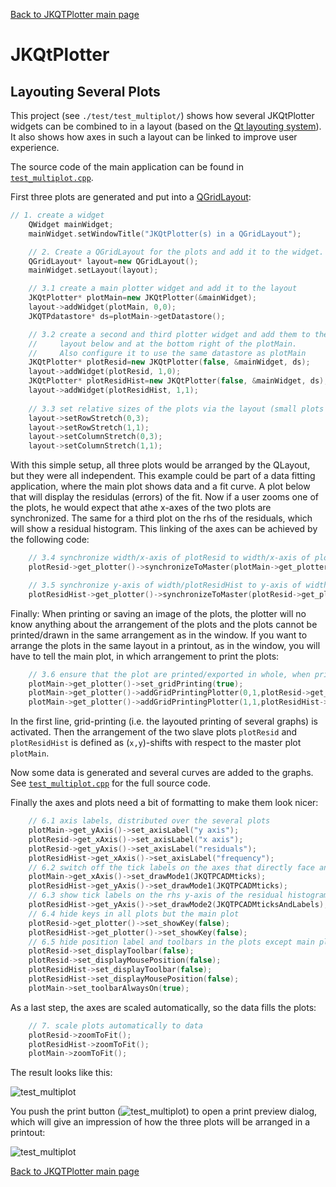 [Back to JKQTPlotter main page](https://github.com/jkriege2/JKQtPlotter/)

# JKQtPlotter

## Layouting Several Plots
This project (see `./test/test_multiplot/`) shows how several JKQtPlotter widgets can be combined to in a layout (based on the [Qt layouting system](http://doc.qt.io/qt-5/layout.html)). It also shows how axes in such a layout can be linked to improve user experience.

The source code of the main application can be found in  [`test_multiplot.cpp`](https://github.com/jkriege2/JKQtPlotter/blob/master/test/test_multiplot/test_multiplot.cpp). 

First three plots are generated and put into a [QGridLayout](http://doc.qt.io/qt-5/qgridlayout.html):

```c++
// 1. create a widget
    QWidget mainWidget;
    mainWidget.setWindowTitle("JKQtPlotter(s) in a QGridLayout");

    // 2. Create a QGridLayout for the plots and add it to the widget.
    QGridLayout* layout=new QGridLayout();
    mainWidget.setLayout(layout);

    // 3.1 create a main plotter widget and add it to the layout
    JKQtPlotter* plotMain=new JKQtPlotter(&mainWidget);
    layout->addWidget(plotMain, 0,0);
    JKQTPdatastore* ds=plotMain->getDatastore();

    // 3.2 create a second and third plotter widget and add them to the
    //     layout below and at the bottom right of the plotMain.
    //     Also configure it to use the same datastore as plotMain
    JKQtPlotter* plotResid=new JKQtPlotter(false, &mainWidget, ds);
    layout->addWidget(plotResid, 1,0);
    JKQtPlotter* plotResidHist=new JKQtPlotter(false, &mainWidget, ds);
    layout->addWidget(plotResidHist, 1,1);
	
    // 3.3 set relative sizes of the plots via the layout (small plots have 1/3 the width and height of the large plot
    layout->setRowStretch(0,3);
    layout->setRowStretch(1,1);
    layout->setColumnStretch(0,3);
    layout->setColumnStretch(1,1);
```

With this simple setup, all three plots would be arranged by the QLayout, but they were all independent. This example could be part of a data fitting application, where the main plot shows data and a fit curve. A plot below that will display the residulas (errors) of the fit. Now if a user zooms one of the plots, he would expect that athe x-axes of the two plots are synchronized. The same for a third plot on the rhs of the residuals, which will show a residual histogram. This linking of the axes can be achieved by the following code:

```c++
    // 3.4 synchronize width/x-axis of plotResid to width/x-axis of plotMain
    plotResid->get_plotter()->synchronizeToMaster(plotMain->get_plotter(), true, false, true, true);

    // 3.5 synchronize y-axis of width/plotResidHist to y-axis of width/plotResid
    plotResidHist->get_plotter()->synchronizeToMaster(plotResid->get_plotter(), false, true, true, true);
```

Finally: When printing or saving an image of the plots, the plotter will no know anything about the arrangement of the plots and the plots cannot be printed/drawn in the same arrangement as in the window. If you want to arrange the plots in the same layout in a printout, as in the window, you will have to tell the main plot, in which arrangement to print the plots:

```c++
    // 3.6 ensure that the plot are printed/exported in whole, when printing in plotMain
    plotMain->get_plotter()->set_gridPrinting(true);
    plotMain->get_plotter()->addGridPrintingPlotter(0,1,plotResid->get_plotter());
    plotMain->get_plotter()->addGridPrintingPlotter(1,1,plotResidHist->get_plotter());
```

In the first line, grid-printing (i.e. the layouted printing of several graphs) is activated. Then the arrangement of the two slave plots `plotResid` and `plotResidHist` is defined as (`x,y`)-shifts with respect to the master plot `plotMain`.

Now some data is generated and several curves are added to the graphs. See [`test_multiplot.cpp`](https://github.com/jkriege2/JKQtPlotter/blob/master/test/test_multiplot/test_multiplot.cpp) for the full source code.

Finally the axes and plots need a bit of formatting to make them look nicer:

```c++
    // 6.1 axis labels, distributed over the several plots
    plotMain->get_yAxis()->set_axisLabel("y axis");
    plotResid->get_xAxis()->set_axisLabel("x axis");
    plotResid->get_yAxis()->set_axisLabel("residuals");
    plotResidHist->get_xAxis()->set_axisLabel("frequency");
    // 6.2 switch off the tick labels on the axes that directly face another plot
    plotMain->get_xAxis()->set_drawMode1(JKQTPCADMticks);
    plotResidHist->get_yAxis()->set_drawMode1(JKQTPCADMticks);
    // 6.3 show tick labels on the rhs y-axis of the residual histogram plot
    plotResidHist->get_yAxis()->set_drawMode2(JKQTPCADMticksAndLabels);
    // 6.4 hide keys in all plots but the main plot
    plotResid->get_plotter()->set_showKey(false);
    plotResidHist->get_plotter()->set_showKey(false);
    // 6.5 hide position label and toolbars in the plots except main plot
    plotResid->set_displayToolbar(false);
    plotResid->set_displayMousePosition(false);
    plotResidHist->set_displayToolbar(false);
    plotResidHist->set_displayMousePosition(false);
    plotMain->set_toolbarAlwaysOn(true);
```

As a last step, the axes are scaled automatically, so the data fills the plots:

```c++
    // 7. scale plots automatically to data
    plotResid->zoomToFit();
    plotResidHist->zoomToFit();
    plotMain->zoomToFit();
```

The result looks like this:

![test_multiplot](https://raw.githubusercontent.com/jkriege2/JKQtPlotter/master/screenshots/test_multiplot.png)

You push the print button (![test_multiplot](https://raw.githubusercontent.com/jkriege2/JKQtPlotter/master/lib/jkqtplotterressources/images/jkqtp_24_print.png)) to open a print preview dialog, which will give an impression of how the three plots will be arranged in a printout:

![test_multiplot](https://raw.githubusercontent.com/jkriege2/JKQtPlotter/master/screenshots/test_multiplot_printpreview.png)




[Back to JKQTPlotter main page](https://github.com/jkriege2/JKQtPlotter/)
